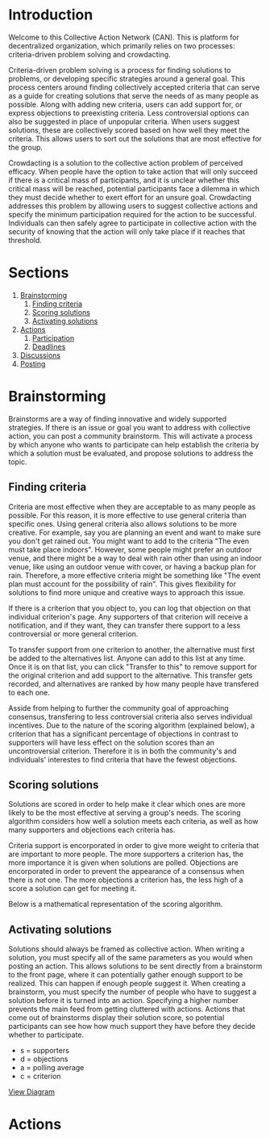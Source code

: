 <div id="about-outer">

<h1>Introduction</h1>
<p>Welcome to this Collective Action Network (CAN). This is platform for decentralized organization, which primarily relies on two processes: criteria-driven problem solving and crowdacting.</p>
<p>Criteria-driven problem solving is a process for finding solutions to problems, or developing specific strategies around a general goal. This process centers around finding collectively accepted criteria that can serve as a guide for creating solutions that serve the needs of as many people as possible. Along with adding new criteria, users can add support for, or express objections to preexisting criteria. Less controversial options can also be suggested in place of unpopular criteria. When users suggest solutions, these are collectively scored based on how well they meet the criteria. This allows users to sort out the solutions that are most effective for the group.</p>
<p>Crowdacting is a solution to the collective action problem of perceived efficacy. When people have the option to take action that will only succeed if there is a critical mass of participants, and it is unclear whether this critical mass will be reached, potential participants face a dilemma in which they must decide whether to exert effort for an unsure goal. Crowdacting addresses this problem by allowing users to suggest collective actions and specify the minimum participation required for the action to be successful. Individuals can then safely agree to participate in collective action with the security of knowing that the action will only take place if it reaches that threshold.</p>

<h1>Sections</h1>
<ol id="about-sections">
	<li><a href="#brainstorming">Brainstorming</a>
		<ol>
			<li><a href="#criteria">Finding criteria</a></li>
			<li><a href="#solution_scoring">Scoring solutions</a></li>
			<li><a href="#solution_activation">Activating solutions</a></li>
		</ol>
	</li>
	<li><a href="#crowdacting">Actions</a>
		<ol>
			<li><a href="#action-participation">Participation</a></li>
			<li><a href="#action-deadlines">Deadlines</a></li>
		</ol>
	</li>
	<li><a href="#discussions">Discussions</a></li>
	<li><a href="#posting">Posting</a></li>
</ol>

<h1 id="brainstorming">Brainstorming</h1>
<p>Brainstorms are a way of finding innovative and widely supported strategies. If there is an issue or goal you want to address with collective action, you can post a community brainstorm. This will activate a process by which anyone who wants to participate can help establish the criteria by which a solution must be evaluated, and propose solutions to address the topic.</p>
<h2 id="criteria">Finding criteria</h2>
<p>Criteria are most effective when they are acceptable to as many people as possible. For this reason, it is more effective to use general criteria than specific ones. Using general criteria also allows solutions to be more creative. For example, say you are planning an event and want to make sure you don't get rained out. You might want to add to the criteria "The even must take place indoors". However, some people might prefer an outdoor venue, and there might be a way to deal with rain other than using an indoor venue, like using an outdoor venue with cover, or having a backup plan for rain. Therefore, a more effective criteria might be something like "The event plan must account for the possibility of rain". This gives flexibility for solutions to find more unique and creative ways to approach this issue.</p>
<p>If there is a criterion that you object to, you can log that objection on that individual criterion's page. Any supporters of that criterion will receive a notification, and if they want, they can transfer there support to a less controversial or more general criterion.</p>
<p>To transfer support from one criterion to another, the alternative must first be added to the alternatives list. Anyone can add to this list at any time. Once it is on that list, you can click "Transfer to this" to remove support for the original criterion and add support to the alternative. This transfer gets recorded, and alternatives are ranked by how many people have transfered to each one.</p>
<p>Asside from helping to further the community goal of approaching consensus, transfering to less controversial criteria also serves individual incentives. Due to the nature of the scoring algorithm (explained below), a criterion that has a significant percentage of objections in contrast to supporters will have less effect on the solution scores than an uncontroversial criterion. Therefore it is in both the community's and individuals' interestes to find criteria that have the fewest objections.</p>

<h2 id="solution_scoring">Scoring solutions</h2>
<p>Solutions are scored in order to help make it clear which ones are more likely to be the most effective at serving a group's needs. The scoring algorithm considers how well a solution meets each criteria, as well as how many supporters and objections each criteria has.</p>
<p>Criteria support is encorporated in order to give more weight to criteria that are important to more people. The more supporters a criterion has, the more importance it is given when solutions are polled. Objections are encorporated in order to prevent the appearance of a consensus when there is not one. The more objections a criterion has, the less high of a score a solution can get for meeting it.</p>
<p>Below is a mathematical representation of the scoring algorithm.</p>

<h2 id="solution_activation">Activating solutions</h2>
<p>Solutions should always be framed as collective action. When writing a solution, you must specify all of the same parameters as you would when posting an action. This allows solutions to be sent directly from a brainstorm to the front page, where it can potentially gather enough support to be realized. This can happen if enough people suggest it. When creating a brainstorm, you must specify the number of people who have to suggest a solution before it is turned into an action. Specifying a higher number prevents the main feed from getting cluttered with actions. Actions that come out of brainstorms display their solution score, so potential participants can see how how much support they have before they decide whether to participate.</p>

<div id="scoring-visual">
	<ul>
		<li>s = supporters</li>
		<li>d = objections</li>
		<li>a = polling average</li>
		<li>c = criterion</li>
	</ul>
	<a href="https://github.com/DecentralizedCAN/CAN/blob/master/app/assets/images/scoring-algorithm.png">View Diagram</a>
</div>

<h1 id="crowdacting">Actions</h1>

</div>
